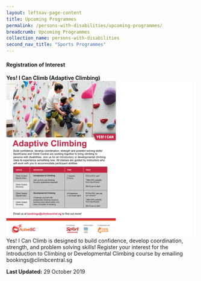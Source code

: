 ```yaml
---
layout: leftnav-page-content
title: Upcoming Programmes
permalink: /persons-with-disabilities/upcoming-programmes/
breadcrumb: Upcoming Programmes
collection_name: persons-with-disabilities
second_nav_title: "Sports Programmes"
---
```


#### Registration of Interest

<P>
  <B>Yes! I Can Climb (Adaptive Climbing)</B><BR>
<img src="/images/YIC-Climbing.jpg" alt="Image" alt="Yes! I Can Climb Registration of Interest Information"><BR>
Yes! I Can Climb is designed to build confidence, develop coordination, strength, and problem solving skills! Register your interest for the Introduction to Climbing or Developmental Climbing course by emailing bookings@climbcentral.sg</P>

<B>Last Updated:</B> 29 October 2019
